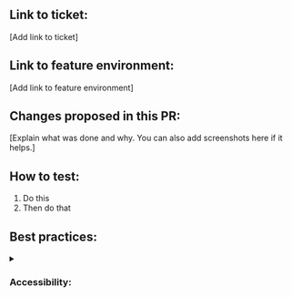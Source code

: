 ## Link to ticket:

[Add link to ticket]

## Link to feature environment:

[Add link to feature environment]

## Changes proposed in this PR:

[Explain what was done and why. You can also add screenshots here if it helps.]

## How to test:

1. Do this
2. Then do that

## Best practices:

<details>
<summary><h3>Accessibility:</h3></summary>
<p>
This project must support WCAG accessibility level AA <em>(edit this according to the requirements of your project)</em>. To ensure this standard is met, remember to:

- Perform automated checks using a tool such as Wave or SiteImprove.
- Test keyboard navigation: are all parts of the UI navigable using only the keyboard? Is the tab order logical? Can popups, menus etc be dismissed with the escape key?
- Test responsiveness, scaling and text reflow.
- Make sure no accessibility issues exist on either desktop or mobile views.
- If you have time, test with a screen reader such as VoiceOver (macOS), NVDA (Windows), or Orca (Linux).

Use the [Accessibility Testing Cheat Sheet](https://intra.wunder.io/info/accessibility-group/accessibility-testing-cheat-sheet) for information on how to run these tests.
</p>
</details>
